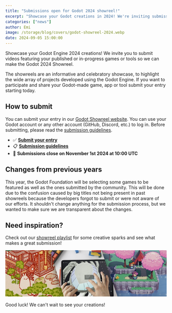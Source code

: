 ```yaml
---
title: "Submissions open for Godot 2024 showreel!"
excerpt: "Showcase your Godot creations in 2024! We're inviting submissions of short videos featuring your published or in-progress Godot games or tools. Don't miss this chance to be a part of it!"
categories: ["news"]
author: Emi
image: /storage/blog/covers/godot-showreel-2024.webp
date: 2024-09-05 15:00:00
---
```


Showcase your Godot Engine 2024 creations! We invite you to submit videos featuring your published or in-progress games or tools so we can make the Godot 2024 Showreel.

The showreels are an informative and celebratory showcase, to highlight the wide array of projects developed using the Godot Engine. If you want to participate and share your Godot-made game, app or tool submit your entry starting today.

## How to submit
You can submit your entry in our [Godot Showreel website](https://showreel.godotengine.org/). You can use your Godot account or any other account (GitHub, Discord, etc.) to log in. Before submitting, please read the [submission guidelines](https://showreel.godotengine.org/about).

- ✅ **[Submit your entry](https://showreel.godotengine.org/)**
- 📋 **[Submission guidelines](https://showreel.godotengine.org/about)**
- 📅 **Submissions close on November 1st 2024 at 10:00 UTC**

## Changes from previous years

This year, the Godot Foundation will be selecting some games to be featured as well as the ones submitted by the community. This will be done due to the confusion caused by big titles not being present in past showreels because the developers forgot to submit or were not aware of our efforts. It shouldn't change anything for the submission process, but we wanted to make sure we are transparent about the changes.

## Need inspiration?
Check out our [showreel playlist](https://www.youtube.com/watch?v=UAS_pUTFA7o&list=PLeG_dAglpVo6EpaO9A1nkwJZOwrfiLdQ8) for some creative sparks and see what makes a great submission!

![2022 Showreel thumbnails](/storage/app/media/showreels.jpg)

Good luck! We can't wait to see your creations!